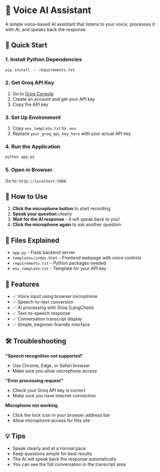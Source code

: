 # 🎤 Voice AI Assistant

A simple voice-based AI assistant that listens to your voice, processes it with AI, and speaks back the response.

## 🚀 Quick Start

### 1. Install Python Dependencies
```bash
pip install -r requirements.txt
```

### 2. Get Groq API Key
1. Go to [Groq Console](https://console.groq.com/keys)
2. Create an account and get your API key
3. Copy the API key

### 3. Set Up Environment
1. Copy `env_template.txt` to `.env`
2. Replace `your_groq_api_key_here` with your actual API key

### 4. Run the Application
```bash
python app.py
```

### 5. Open in Browser
Go to: `http://localhost:5000`

## 🎯 How to Use

1. **Click the microphone button** to start recording
2. **Speak your question** clearly
3. **Wait for the AI response** - it will speak back to you!
4. **Click the microphone again** to ask another question

## 📁 Files Explained

- `app.py` - Flask backend server
- `templates/index.html` - Frontend webpage with voice controls
- `requirements.txt` - Python packages needed
- `env_template.txt` - Template for your API key

## 🔧 Features

- ✅ Voice input using browser microphone
- ✅ Speech-to-text conversion
- ✅ AI processing with Groq (LangChain)
- ✅ Text-to-speech response
- ✅ Conversation transcript display
- ✅ Simple, beginner-friendly interface

## 🛠️ Troubleshooting

**"Speech recognition not supported"**
- Use Chrome, Edge, or Safari browser
- Make sure you allow microphone access

**"Error processing request"**
- Check your Groq API key is correct
- Make sure you have internet connection

**Microphone not working**
- Click the lock icon in your browser address bar
- Allow microphone access for this site

## 💡 Tips

- Speak clearly and at a normal pace
- Keep questions simple for best results
- The AI will speak back the response automatically
- You can see the full conversation in the transcript area 